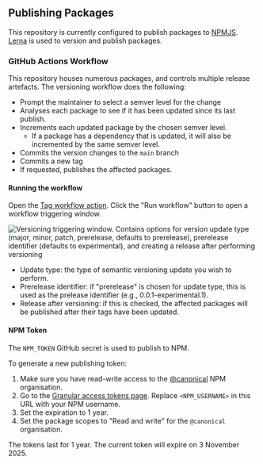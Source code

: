 ## Publishing Packages

This repository is currently configured to publish packages to [NPMJS](https://npmjs.org).
[Lerna](https://lerna.js.org) is used to version and publish packages.

### GitHub Actions Workflow

This repository houses numerous packages, and controls multiple release artefacts.
The versioning workflow does the following:

- Prompt the maintainer to select a semver level for the change
- Analyses each package to see if it has been updated since its last publish.
- Increments each updated package by the chosen semver level.
  - If a package has a dependency that is updated, it will also be incremented by the same semver level.
- Commits the version changes to the `main` branch
- Commits a new tag
- If requested, publishes the affected packages.

#### Running the workflow

Open the [Tag workflow action](https://github.com/canonical/vanilla-monorepo/actions/workflows/tag.yml).
Click the "Run workflow" button to open a workflow triggering window.

![Versioning triggering window. Contains options for version update type (major, minor, patch, prerelease, defaults to prerelease), prerelease identifier (defaults to experimental), and creating a release after performing versioning](https://assets.ubuntu.com/v1/0d0ebe3c-wd-ds25-versioning-workflow-workflow-dispatch.png)

- Update type: the type of semantic versioning update you wish to perform.
- Prerelease identifier: if "prerelease" is chosen for update type, this is used as the prelease identifier (e.g., 0.0.1-experimental.1).
- Release after versioning: if this is checked, the affected packages will
  be published after their tags have been updated.

#### NPM Token

The `NPM_TOKEN` GitHub secret is used to publish to NPM.

To generate a new publishing token:

1. Make sure you have read-write access to the [@canonical](https://www.npmjs.com/org/canonical) NPM organisation.
2. Go to the [Granular access tokens page](https://www.npmjs.com/settings/<NPM_USERNAME>/tokens/granular-access-tokens/new). Replace `<NPM_USERNAME>` in this URL with your NPM username.
3. Set the expiration to 1 year.
4. Set the package scopes to "Read and write" for the `@canonical` organisation.

The tokens last for 1 year. The current token will expire on 3 November 2025.
